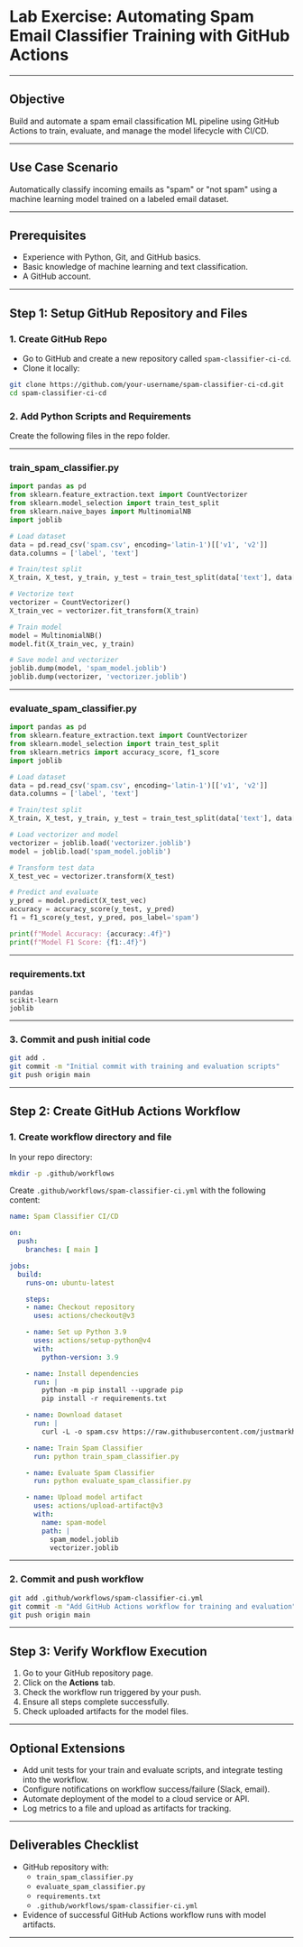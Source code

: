 # Lab Exercise: Automating Spam Email Classifier Training with GitHub Actions

***

## Objective

Build and automate a spam email classification ML pipeline using GitHub Actions to train, evaluate, and manage the model lifecycle with CI/CD.

***

## Use Case Scenario

Automatically classify incoming emails as "spam" or "not spam" using a machine learning model trained on a labeled email dataset.

***

## Prerequisites

- Experience with Python, Git, and GitHub basics.
- Basic knowledge of machine learning and text classification.
- A GitHub account.

***

## Step 1: Setup GitHub Repository and Files

### 1. Create GitHub Repo

- Go to GitHub and create a new repository called `spam-classifier-ci-cd`.
- Clone it locally:

```bash
git clone https://github.com/your-username/spam-classifier-ci-cd.git
cd spam-classifier-ci-cd
```


### 2. Add Python Scripts and Requirements

Create the following files in the repo folder.

***

### train_spam_classifier.py

```python
import pandas as pd
from sklearn.feature_extraction.text import CountVectorizer
from sklearn.model_selection import train_test_split
from sklearn.naive_bayes import MultinomialNB
import joblib

# Load dataset
data = pd.read_csv('spam.csv', encoding='latin-1')[['v1', 'v2']]
data.columns = ['label', 'text']

# Train/test split
X_train, X_test, y_train, y_test = train_test_split(data['text'], data['label'], test_size=0.2, random_state=42)

# Vectorize text
vectorizer = CountVectorizer()
X_train_vec = vectorizer.fit_transform(X_train)

# Train model
model = MultinomialNB()
model.fit(X_train_vec, y_train)

# Save model and vectorizer
joblib.dump(model, 'spam_model.joblib')
joblib.dump(vectorizer, 'vectorizer.joblib')
```


***

### evaluate_spam_classifier.py

```python
import pandas as pd
from sklearn.feature_extraction.text import CountVectorizer
from sklearn.model_selection import train_test_split
from sklearn.metrics import accuracy_score, f1_score
import joblib

# Load dataset
data = pd.read_csv('spam.csv', encoding='latin-1')[['v1', 'v2']]
data.columns = ['label', 'text']

# Train/test split
X_train, X_test, y_train, y_test = train_test_split(data['text'], data['label'], test_size=0.2, random_state=42)

# Load vectorizer and model
vectorizer = joblib.load('vectorizer.joblib')
model = joblib.load('spam_model.joblib')

# Transform test data
X_test_vec = vectorizer.transform(X_test)

# Predict and evaluate
y_pred = model.predict(X_test_vec)
accuracy = accuracy_score(y_test, y_pred)
f1 = f1_score(y_test, y_pred, pos_label='spam')

print(f"Model Accuracy: {accuracy:.4f}")
print(f"Model F1 Score: {f1:.4f}")
```


***

### requirements.txt

```
pandas
scikit-learn
joblib
```


***

### 3. Commit and push initial code

```bash
git add .
git commit -m "Initial commit with training and evaluation scripts"
git push origin main
```


***

## Step 2: Create GitHub Actions Workflow

### 1. Create workflow directory and file

In your repo directory:

```bash
mkdir -p .github/workflows
```

Create `.github/workflows/spam-classifier-ci.yml` with the following content:

```yaml
name: Spam Classifier CI/CD

on:
  push:
    branches: [ main ]

jobs:
  build:
    runs-on: ubuntu-latest

    steps:
    - name: Checkout repository
      uses: actions/checkout@v3

    - name: Set up Python 3.9
      uses: actions/setup-python@v4
      with:
        python-version: 3.9

    - name: Install dependencies
      run: |
        python -m pip install --upgrade pip
        pip install -r requirements.txt

    - name: Download dataset
      run: |
        curl -L -o spam.csv https://raw.githubusercontent.com/justmarkham/pycon-2016-tutorial/master/data/spam.csv

    - name: Train Spam Classifier
      run: python train_spam_classifier.py

    - name: Evaluate Spam Classifier
      run: python evaluate_spam_classifier.py

    - name: Upload model artifact
      uses: actions/upload-artifact@v3
      with:
        name: spam-model
        path: |
          spam_model.joblib
          vectorizer.joblib
```


***

### 2. Commit and push workflow

```bash
git add .github/workflows/spam-classifier-ci.yml
git commit -m "Add GitHub Actions workflow for training and evaluation"
git push origin main
```


***

## Step 3: Verify Workflow Execution

1. Go to your GitHub repository page.
2. Click on the **Actions** tab.
3. Check the workflow run triggered by your push.
4. Ensure all steps complete successfully.
5. Check uploaded artifacts for the model files.

***

## Optional Extensions

- Add unit tests for your train and evaluate scripts, and integrate testing into the workflow.
- Configure notifications on workflow success/failure (Slack, email).
- Automate deployment of the model to a cloud service or API.
- Log metrics to a file and upload as artifacts for tracking.

***

## Deliverables Checklist

- GitHub repository with:
    - `train_spam_classifier.py`
    - `evaluate_spam_classifier.py`
    - `requirements.txt`
    - `.github/workflows/spam-classifier-ci.yml`
- Evidence of successful GitHub Actions workflow runs with model artifacts.

***

